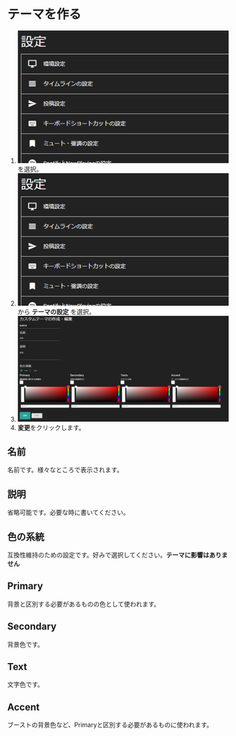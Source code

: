 # テーマを作る

1. ![settings1](/media/settings1.png)を選択。
1. ![settings2](/media/settings2.png)から __テーマの設定__ を選択。
1. ![theme1](/media/theme1.png)
1. **変更**をクリックします。

## 名前
名前です。様々なところで表示されます。

## 説明
省略可能です。必要な時に書いてください。

## 色の系統
互換性維持のための設定です。好みで選択してください。**テーマに影響はありません**

## Primary
背景と区別する必要があるものの色として使われます。

## Secondary
背景色です。

## Text
文字色です。

## Accent
ブーストの背景色など、Primaryと区別する必要があるものに使われます。
